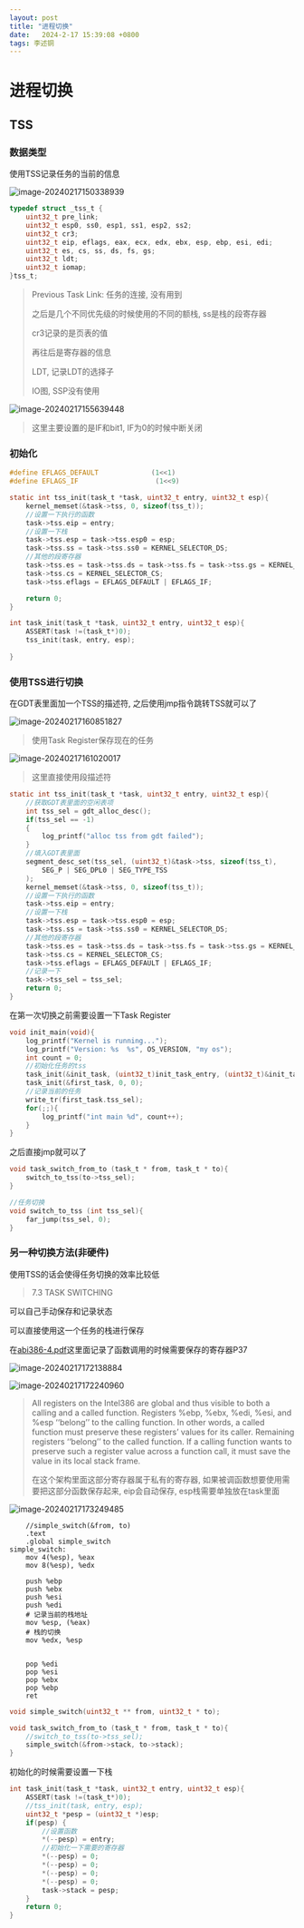 ```yaml
---
layout: post
title: "进程切换" 
date:   2024-2-17 15:39:08 +0800
tags: 李述铜
---
```


# 进程切换

## TSS

### 数据类型

使用TSS记录任务的当前的信息

![image-20240217150338939](https://picture-01-1316374204.cos.ap-beijing.myqcloud.com/image/202402171503993.png)

```c
typedef struct _tss_t {
    uint32_t pre_link;
    uint32_t esp0, ss0, esp1, ss1, esp2, ss2;
    uint32_t cr3;
    uint32_t eip, eflags, eax, ecx, edx, ebx, esp, ebp, esi, edi;
    uint32_t es, cs, ss, ds, fs, gs;
    uint32_t ldt;
    uint32_t iomap;
}tss_t;
```

> Previous Task Link: 任务的连接, 没有用到
>
> 之后是几个不同优先级的时候使用的不同的额栈, ss是栈的段寄存器
>
> cr3记录的是页表的值
>
> 再往后是寄存器的信息
>
> LDT, 记录LDT的选择子
>
> IO图, SSP没有使用

![image-20240217155639448](https://picture-01-1316374204.cos.ap-beijing.myqcloud.com/image/202402171556508.png)

> 这里主要设置的是IF和bit1, IF为0的时候中断关闭

### 初始化

```c
#define EFLAGS_DEFAULT             (1<<1)
#define EFLAGS_IF                   (1<<9)

static int tss_init(task_t *task, uint32_t entry, uint32_t esp){
    kernel_memset(&task->tss, 0, sizeof(tss_t));
    //设置一下执行的函数
    task->tss.eip = entry;
    //设置一下栈
    task->tss.esp = task->tss.esp0 = esp;
    task->tss.ss = task->tss.ss0 = KERNEL_SELECTOR_DS;
    //其他的段寄存器
    task->tss.es = task->tss.ds = task->tss.fs = task->tss.gs = KERNEL_SELECTOR_DS;
    task->tss.cs = KERNEL_SELECTOR_CS;
    task->tss.eflags = EFLAGS_DEFAULT | EFLAGS_IF;

    return 0;
}

int task_init(task_t *task, uint32_t entry, uint32_t esp){
    ASSERT(task !=(task_t*)0);
    tss_init(task, entry, esp);
    
}
```



### 使用TSS进行切换

在GDT表里面加一个TSS的描述符, 之后使用jmp指令跳转TSS就可以了

![image-20240217160851827](https://picture-01-1316374204.cos.ap-beijing.myqcloud.com/image/202402171608881.png)

> 使用Task Register保存现在的任务

![image-20240217161020017](https://picture-01-1316374204.cos.ap-beijing.myqcloud.com/image/202402171610059.png)

> 这里直接使用段描述符

```c
static int tss_init(task_t *task, uint32_t entry, uint32_t esp){
    //获取GDT表里面的空闲表项
    int tss_sel = gdt_alloc_desc();
    if(tss_sel == -1)
    {
        log_printf("alloc tss from gdt failed");
    }
    //填入GDT表里面
    segment_desc_set(tss_sel, (uint32_t)&task->tss, sizeof(tss_t), 
        SEG_P | SEG_DPL0 | SEG_TYPE_TSS
    );
    kernel_memset(&task->tss, 0, sizeof(tss_t));
    //设置一下执行的函数
    task->tss.eip = entry;
    //设置一下栈
    task->tss.esp = task->tss.esp0 = esp;
    task->tss.ss = task->tss.ss0 = KERNEL_SELECTOR_DS;
    //其他的段寄存器
    task->tss.es = task->tss.ds = task->tss.fs = task->tss.gs = KERNEL_SELECTOR_DS;
    task->tss.cs = KERNEL_SELECTOR_CS;
    task->tss.eflags = EFLAGS_DEFAULT | EFLAGS_IF;
    //记录一下
    task->tss_sel = tss_sel;
    return 0;
}
```

在第一次切换之前需要设置一下Task Register

```c
void init_main(void){
    log_printf("Kernel is running...");
    log_printf("Version: %s  %s", OS_VERSION, "my os");
    int count = 0;
    //初始化任务的tss
    task_init(&init_task, (uint32_t)init_task_entry, (uint32_t)&init_task_stack[1024]);
    task_init(&first_task, 0, 0);
    //记录当前的任务
    write_tr(first_task.tss_sel);
    for(;;){
        log_printf("int main %d", count++);
    }
}
```

之后直接jmp就可以了

```c
void task_switch_from_to (task_t * from, task_t * to){
    switch_to_tss(to->tss_sel);
}
```

```c
//任务切换
void switch_to_tss (int tss_sel){
    far_jump(tss_sel, 0);
}
```

### 另一种切换方法(非硬件)

使用TSS的话会使得任务切换的效率比较低

> 7.3 TASK SWITCHING

可以自己手动保存和记录状态

可以直接使用这一个任务的栈进行保存

在[abi386-4.pdf](file:///E:/李述铜Linux/自己动手写x86操作系统/参考资料/abi386-4.pdf)这里面记录了函数调用的时候需要保存的寄存器P37

![image-20240217172138884](https://picture-01-1316374204.cos.ap-beijing.myqcloud.com/image/202402171721935.png)

![image-20240217172240960](https://picture-01-1316374204.cos.ap-beijing.myqcloud.com/image/202402171722003.png)

> All registers on the Intel386 are global and thus visible to both a calling and a called function. Registers %ebp, %ebx, %edi, %esi, and %esp ‘‘belong’’ to the calling function. In other words, a called function must preserve these registers’ values for its caller. Remaining registers ‘‘belong’’ to the called function. If a calling function wants to preserve such a register value across a function call, it must save the value in its local stack frame.
>
> 在这个架构里面这部分寄存器属于私有的寄存器, 如果被调函数想要使用需要把这部分函数保存起来, eip会自动保存, esp栈需要单独放在task里面

![image-20240217173249485](https://picture-01-1316374204.cos.ap-beijing.myqcloud.com/image/202402171732541.png)

```assembly
    //simple_switch(&from, to)
    .text
    .global simple_switch
simple_switch: 
    mov 4(%esp), %eax
    mov 8(%esp), %edx
    
    push %ebp
    push %ebx
    push %esi
    push %edi
    # 记录当前的栈地址
    mov %esp, (%eax)
    # 栈的切换
    mov %edx, %esp


    pop %edi
    pop %esi
    pop %ebx
    pop %ebp
    ret
```

```c
void simple_switch(uint32_t ** from, uint32_t * to);

void task_switch_from_to (task_t * from, task_t * to){
    //switch_to_tss(to->tss_sel);
    simple_switch(&from->stack, to->stack);
}
```

初始化的时候需要设置一下栈

```c
int task_init(task_t *task, uint32_t entry, uint32_t esp){
    ASSERT(task !=(task_t*)0);
    //tss_init(task, entry, esp);
    uint32_t *pesp = (uint32_t *)esp;
    if(pesp) {
        //设置函数
        *(--pesp) = entry;
        //初始化一下需要的寄存器
        *(--pesp) = 0;
        *(--pesp) = 0;
        *(--pesp) = 0;
        *(--pesp) = 0;
        task->stack = pesp;
    }
    return 0;
}
```





